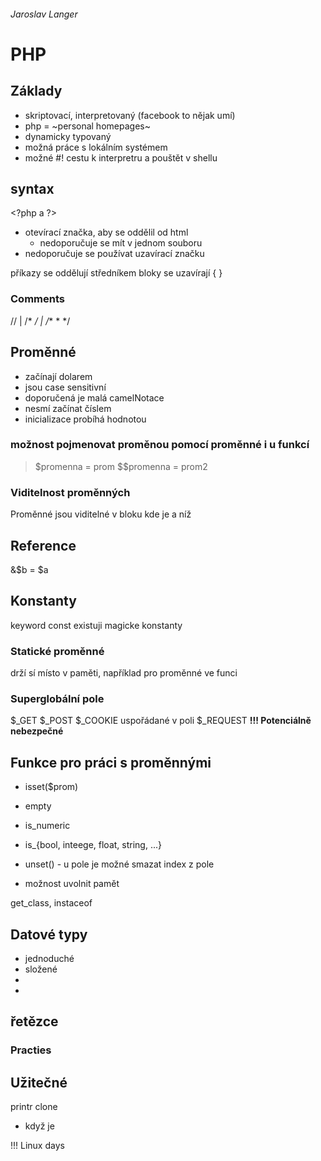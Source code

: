 ######  Jaroslav Langer
######  

# PHP
## Základy
- skriptovací, interpretovaný (facebook to nějak umí)
- php = ~personal homepages~
- dynamicky typovaný
- možná práce s lokálním systémem
- možné #! cestu k interpretru a pouštět v shellu
## syntax
\<?php a ?>
- otevírací značka, aby se oddělil od html
    - nedoporučuje se mít v jednom souboru
- nedoporučuje se používat uzavírací značku

příkazy se oddělují středníkem
bloky se uzavírají { }
### Comments
//  |  /* */  |  /** * */

## Proměnné
+ začínají dolarem
+ jsou case sensitivní
+ doporučená je malá camelNotace
+ nesmí začínat číslem
+ inicializace probíhá hodnotou
### možnost pojmenovat proměnou pomocí proměnné i u funkcí
>$promenna = prom
$$promenna = prom2

### Viditelnost proměnných
Proměnné jsou viditelné v bloku kde je a níž

## Reference
&$b = $a

## Konstanty
keyword const
existuji magicke konstanty

### Statické proměnné
drží sí místo v paměti, například pro proměnné ve funci

### Superglobální pole
$_GET $_POST $_COOKIE uspořádané v poli $_REQUEST
**!!! Potenciálně nebezpečné**

## Funkce pro práci s proměnnými
+ isset($prom)
+ empty
+ is_numeric
+ is_{bool, inteege, float, string, ...}

+ unset() - u pole je možné smazat index z pole
 - možnost uvolnit pamět 

get_class, instaceof

## Datové typy
+ jednoduché
+ složené
+ 
+

## řetězce

### Practies

## Užitečné
 printr
 clone
 - když je 

 !!! Linux days

